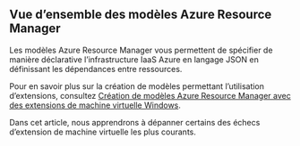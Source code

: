 

## Vue d’ensemble des modèles Azure Resource Manager
Les modèles Azure Resource Manager vous permettent de spécifier de manière déclarative l’infrastructure IaaS Azure en langage JSON en définissant les dépendances entre ressources.

Pour en savoir plus sur la création de modèles permettant l’utilisation d’extensions, consultez [Création de modèles Azure Resource Manager avec des extensions de machine virtuelle Windows](../articles/virtual-machines/virtual-machines-windows-extensions-authoring-templates.md).

Dans cet article, nous apprendrons à dépanner certains des échecs d’extension de machine virtuelle les plus courants.

